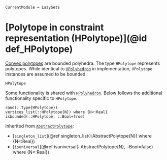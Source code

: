 ```@meta
CurrentModule = LazySets
```

# [Polytope in constraint representation (HPolytope)](@id def_HPolytope)

[Convex polytopes](https://en.wikipedia.org/wiki/Polytope) are bounded polyhedra.
The type `HPolytope` represents polytopes.
While identical to [`HPolyhedron`](@ref) in implementation, `HPolytope`
instances are assumed to be bounded.

```@docs
HPolytope
```

Some functionality is shared with [`HPolyhedron`](@ref).
Below follows the additional functionality specific to `HPolytope`.

```@docs
rand(::Type{HPolytope})
vertices_list(::HPolytope{N}) where {N<:Real}
isbounded(::HPolytope, ::Bool=true)
```

Inherited from [`AbstractPolytope`](@ref):
* [`singleton_list`](@ref singleton_list(::AbstractPolytope{N}) where {N<:Real})
* [`isuniversal`](@ref isuniversal(::AbstractPolytope{N}, ::Bool=false) where {N<:Real})
